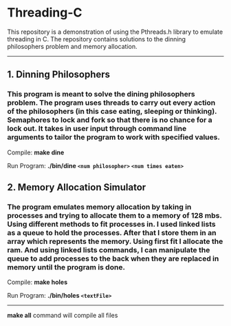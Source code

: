 # **Threading-C**
This repository is a demonstration of using the Pthreads.h library to emulate threading in C. The repository contains solutions to the dinning philosophers problem and memory allocation.
*****************
## **1. Dinning Philosophers**
   ### This program is meant to solve the dining philosophers problem. The program uses threads to carry out every action of the philosophers (in this case eating, sleeping or thinking). Semaphores to lock and fork so that there is no chance for a lock out. It takes in user input through command line arguments to tailor the program to work with specified values.

   Compile:  **make dine**

   Run Program:  **./bin/dine `<num philosopher>` `<num times eaten>`**

## **2. Memory Allocation Simulator**
   ### The program emulates memory allocation by taking in processes and trying to allocate them to a memory of 128 mbs. Using different methods to fit processes in. I used linked lists as a queue to hold the processes. After that I store them in an array which represents the memory. Using first fit I allocate the ram. And using linked lists commands, I can manipulate the queue to add processes to the back when they are replaced in memory until the program is done.


   Compile:  **make holes**

   Run Program:  **./bin/holes `<textFile>`**

**********
**make all** command will compile all files
